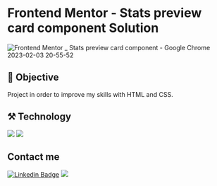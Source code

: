 # Frontend Mentor - Stats preview card component Solution

![Frontend Mentor _ Stats preview card component - Google Chrome 2023-02-03 20-55-52](https://user-images.githubusercontent.com/102738785/216732406-7076b0d9-dc93-4edb-9f59-8bbd45cff2e8.gif)


## 📌 Objective
Project in order to improve my skills with HTML and CSS.
## ⚒️ Technology
<img src="https://img.shields.io/badge/html5-%23E34F26.svg?style=for-the-badge&logo=html5&logoColor=white"> <img src="https://img.shields.io/badge/css3-%231572B6.svg?style=for-the-badge&logo=css3&logoColor=white">
## Contact me
[![Linkedin Badge](https://img.shields.io/badge/-Linkedin-blue?style=for-the-badge&logo=Linkedin&logoColor=Red&link=https://github.com/Cristhyam-Augusto)](https://www.linkedin.com/in/cristhyam-augusto-75677a232/)
<a href="mailto: cristhyanmoc@gmail.com">
 <img src="https://img.shields.io/badge/Gmail-D14836?style=for-the-badge&logo=gmail&logoColor=white">
</a>
